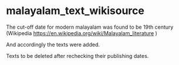 # malayalam_text_wikisource

The cut-off date for modern malayalam was found to be 19th century (Wikipedia  https://en.wikipedia.org/wiki/Malayalam_literature )

And accordingly the texts were added.

Texts to be deleted after rechecking their publishing dates.
